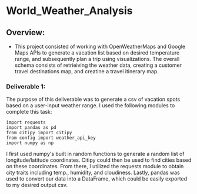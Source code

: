 # World_Weather_Analysis

## Overview:
- This project consisted of working with OpenWeatherMaps and Google Maps APIs to generate a vacation list based on desired temperature range, and subsequently plan a trip using visualizations. The overall schema consists of retrieiving the weather data, creating a customer travel destinations map, and creatine a travel itinerary map.

### Deliverable 1:
The purpose of this deliverable was to generate a csv of vacation spots based on a user-input weather range. I used the following modules to complete this task:
```
import requests
import pandas as pd
from citipy import citipy
from config import weather_api_key
import numpy as np
```
I first used numpy's built in random functions to generate a random list of longitude/latitude coordinates. Citipy could then be used to find cities based on these coordinates. From there, I utilized the requests module to obtain city traits including temp., humidity, and cloudiness. Lastly, pandas was used to convert our data into a DataFrame, which could be easily exported to my desired output csv. 
